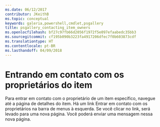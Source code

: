 ```yaml
---
ms.date: 06/12/2017
contributor: JKeithB
ms.topic: conceptual
keywords: galeria,powershell,cmdlet,psgallery
title: psgallery_contacting_item_owners
ms.openlocfilehash: bf27c97fb66d2056f1972f5e097efaabedc35bb3
ms.sourcegitcommit: cf195b090b3223fa4917206dfec7f0b603873cdf
ms.translationtype: HT
ms.contentlocale: pt-BR
ms.lasthandoff: 04/09/2018
---
```

# <a name="contacting-item-owners"></a>Entrando em contato com os proprietários do item

Para entrar em contato com o proprietário de um item específico, navegue até a página de detalhes do item.
Há um link Entrar em contato com os proprietários na barra de menus à esquerda.
Se você clicar no link, será levado para uma nova página.
Você poderá enviar uma mensagem nessa nova página.